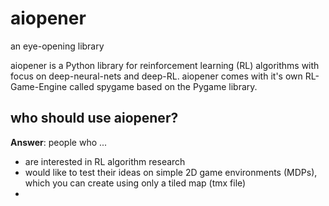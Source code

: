 # aiopener
an eye-opening library

aiopener is a Python library for reinforcement learning (RL) algorithms with focus on deep-neural-nets and deep-RL.
aiopener comes with it's own RL-Game-Engine called spygame based on the Pygame library.

## who should use aiopener?
<b>Answer</b>: people who ...
- are interested in RL algorithm research
- would like to test their ideas on simple 2D game environments (MDPs), which you can create using only a tiled map (tmx file)
- 
